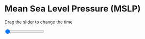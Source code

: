 <h1>Mean Sea Level Pressure (MSLP)</h1>
<p>Drag the slider to change the time</p>

<div class="slidecontainer">
<input oninput='setImage(this)' class="slider" type="range" min="0" max="19" value="0" step="1" />
<img id='img'/>
</div>

<script>
var img = document.getElementById('img');
var img_array = ['/assets/images/synoptic_maps/sohemp06.png', 
                 '/assets/images/synoptic_maps/sohemp08.png',
                 '/assets/images/synoptic_maps/sohemp10.png',
                 '/assets/images/synoptic_maps/sohemp12.png',
                 '/assets/images/synoptic_maps/sohemp14.png',
                 '/assets/images/synoptic_maps/sohemp16.png',
                 '/assets/images/synoptic_maps/sohemp18.png',
                 '/assets/images/synoptic_maps/sohemp20.png',
                 '/assets/images/synoptic_maps/sohemp22.png',
                 '/assets/images/synoptic_maps/sohemp24.png',
                 '/assets/images/synoptic_maps/sohemp26.png',
                 '/assets/images/synoptic_maps/sohemp28.png',
                 '/assets/images/synoptic_maps/sohemp30.png',
                 '/assets/images/synoptic_maps/sohemp32.png',
                 '/assets/images/synoptic_maps/sohemp34.png',
                 '/assets/images/synoptic_maps/sohemp36.png',
                 '/assets/images/synoptic_maps/sohemp38.png',
                 '/assets/images/synoptic_maps/sohemp40.png',
                 '/assets/images/synoptic_maps/sohemp44.png',
                 '/assets/images/synoptic_maps/sohemp48.png'];
function setImage(obj)
{
        var value = obj.value;
        img.src = img_array[value];
    
}
</script>
